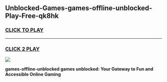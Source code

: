 
## Unblocked-Games-games-offline-unblocked-Play-Free-qk8hk
<h3>
<a href="https://premium76.site?title=games-offline-unblocked&ref=09A">CLICK TO PLAY</a></h3>
<hr>

<h3>
<a href="https://premium76.site?title=games-offline-unblocked&ref=09A">CLICK 2 PLAY</a>
  
</h3>

<a href="https://premium76.site?title=games-offline-unblocked&ref=09A"><img src="https://clearcache.store/games.png"></a>


**games-offline-unblocked games unblocked: Your Gateway to Fun and Accessible Online Gaming**
